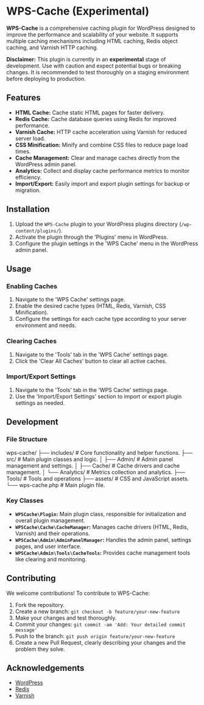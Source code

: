 # WPS-Cache (Experimental)

**WPS-Cache** is a comprehensive caching plugin for WordPress designed to improve the performance and scalability of your website. It supports multiple caching mechanisms including HTML caching, Redis object caching, and Varnish HTTP caching.

**Disclaimer:** This plugin is currently in an **experimental** stage of development. Use with caution and expect potential bugs or breaking changes. It is recommended to test thoroughly on a staging environment before deploying to production.

## Features

- **HTML Cache:** Cache static HTML pages for faster delivery.
- **Redis Cache:** Cache database queries using Redis for improved performance.
- **Varnish Cache:** HTTP cache acceleration using Varnish for reduced server load.
- **CSS Minification:** Minify and combine CSS files to reduce page load times.
- **Cache Management:** Clear and manage caches directly from the WordPress admin panel.
- **Analytics:** Collect and display cache performance metrics to monitor efficiency.
- **Import/Export:** Easily import and export plugin settings for backup or migration.

## Installation

1. Upload the `WPS-Cache` plugin to your WordPress plugins directory (`/wp-content/plugins/`).
2. Activate the plugin through the 'Plugins' menu in WordPress.
3. Configure the plugin settings in the 'WPS Cache' menu in the WordPress admin panel.

## Usage

### Enabling Caches

1. Navigate to the 'WPS Cache' settings page.
2. Enable the desired cache types (HTML, Redis, Varnish, CSS Minification).
3. Configure the settings for each cache type according to your server environment and needs.

### Clearing Caches

1. Navigate to the 'Tools' tab in the 'WPS Cache' settings page.
2. Click the 'Clear All Caches' button to clear all active caches.

### Import/Export Settings

1. Navigate to the 'Tools' tab in the 'WPS Cache' settings page.
2. Use the 'Import/Export Settings' section to import or export plugin settings as needed.

## Development

### File Structure

wps-cache/
├── includes/ # Core functionality and helper functions.
├── src/ # Main plugin classes and logic.
│ ├── Admin/ # Admin panel management and settings.
│ ├── Cache/ # Cache drivers and cache management.
│ └── Analytics/ # Metrics collection and analytics.
├── Tools/ # Tools and operations
├── assets/ # CSS and JavaScript assets.
└── wps-cache.php # Main plugin file.

### Key Classes

- **`WPSCache\Plugin`:** Main plugin class, responsible for initialization and overall plugin management.
- **`WPSCache\Cache\CacheManager`:** Manages cache drivers (HTML, Redis, Varnish) and their operations.
- **`WPSCache\Admin\AdminPanelManager`:** Handles the admin panel, settings pages, and user interface.
- **`WPSCache\Admin\Tools\CacheTools`:** Provides cache management tools like clearing and monitoring.

## Contributing

We welcome contributions! To contribute to WPS-Cache:

1. Fork the repository.
2. Create a new branch: `git checkout -b feature/your-new-feature`
3. Make your changes and test thoroughly.
4. Commit your changes: `git commit -am 'Add: Your detailed commit message'`
5. Push to the branch: `git push origin feature/your-new-feature`
6. Create a new Pull Request, clearly describing your changes and the problem they solve.

## Acknowledgements

- [WordPress](https://wordpress.org/)
- [Redis](https://redis.io/)
- [Varnish](https://varnish-cache.org/)
